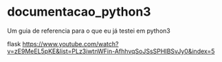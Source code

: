 # documentacao_python3
Um guia de referencia para o que eu já testei em python3

flask
https://www.youtube.com/watch?v=zE9MeEL5pKE&list=PLz3iwtnWFin-AfhhvqSoJSsSPHIBSvJy0&index=5
